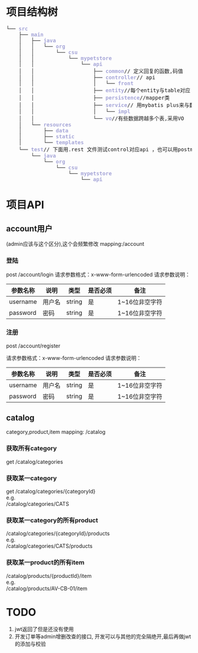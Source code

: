 # 项目结构树
<pre>└── <font color="#A6A6D8"><b>src</b></font>
    ├── <font color="#A6A6D8"><b>main</b></font>
    │   ├── <font color="#A6A6D8"><b>java</b></font>
    │   │   └── <font color="#A6A6D8"><b>org</b></font>
    │   │       └── <font color="#A6A6D8"><b>csu</b></font>
    │   │           └── <font color="#A6A6D8"><b>mypetstore</b></font>
    │   │               └── <font color="#A6A6D8"><b>api</b></font>
    │   │                   ├── <font color="#A6A6D8"><b>common</b></font>// 定义回复的函数,码值
    │   │                   ├── <font color="#A6A6D8"><b>controller</b></font>// api
    │   │                   │   └── <font color="#A6A6D8"><b>front</b></font>
    │   │                   ├── <font color="#A6A6D8"><b>entity</b></font>//每个entity与table对应
    │   │                   ├── <font color="#A6A6D8"><b>persistence</b></font>//mapper类
    │   │                   ├── <font color="#A6A6D8"><b>service</b></font>// 用mybatis plus来与数据库交互
    │   │                   │   └── <font color="#A6A6D8"><b>impl</b></font>
    │   │                   └── <font color="#A6A6D8"><b>vo</b></font>//有些数据跨越多个表,采用VO
    │   └── <font color="#A6A6D8"><b>resources</b></font>
    │       ├── <font color="#A6A6D8"><b>data</b></font>
    │       ├── <font color="#A6A6D8"><b>static</b></font>
    │       └── <font color="#A6A6D8"><b>templates</b></font>
    └── <font color="#A6A6D8"><b>test</b></font>// 下面用.rest 文件测试control对应api ，也可以用postman
        └── <font color="#A6A6D8"><b>java</b></font>
            └── <font color="#A6A6D8"><b>org</b></font>
                └── <font color="#A6A6D8"><b>csu</b></font>
                    └── <font color="#A6A6D8"><b>mypetstore</b></font>
                        └── <font color="#A6A6D8"><b>api</b></font></pre>

# 项目API
## account用户
(admin应该与这个区分),这个会频繁修改
mapping:/account 

### 登陆
post /account/login
请求参数格式：x-www-form-urlencoded
请求参数说明：

| 参数名称     | 说明  | 类型     | 是否必须 | 备注        |
| -------- | --- | ------ | ---- | --------- |
| username | 用户名 | string | 是    | 1~16位非空字符 |
| password | 密码  | string | 是    | 1~16位非空字符 |

### 注册
post /account/register

请求参数格式：x-www-form-urlencoded
请求参数说明：

| 参数名称     | 说明  | 类型     | 是否必须 | 备注        |
| -------- | --- | ------ | ---- | --------- |
| username | 用户名 | string | 是    | 1~16位非空字符 |
| password | 密码  | string | 是    | 1~16位非空字符 |

## catalog 
category,product,item
mapping: /catalog

### 获取所有category
get /catalog/categories



### 获取某一category
get /catalog/categories/{categoryId}  
e.g.   
/catalog/categories/CATS

### 获取某一category的所有product
/catalog/categories/{categoryId}/products  
e.g.  
/catalog/categories/CATS/products  

### 获取某一product的所有item
/catalog/products/{productId}/item  
e.g.   
/catalog/products/AV-CB-01/item

# TODO
1. jwt返回了但是还没有使用  
2. 开发订单等admin增删改查的接口, 开发可以与其他的完全隔绝开,最后再做jwt的添加与校验
